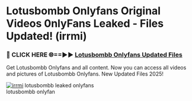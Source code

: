 # Lotusbombb Onlyfans Original Videos 0nlyFans Leaked - Files Updated! (irrmi)

<h3>🔴 CLICK HERE 🌐==►► <a href="https://tinyurl.com/2jnfzry5" rel="nofollow">Lotusbombb Onlyfans Updated Files</a></h3>

Get Lotusbombb Onlyfans and all content. Now you can access all videos and pictures of Lotusbombb Onlyfans. New Updated Files 2025!

[![irrmi](https://i.imgur.com/GyGTBgg.gif)](https://tinyurl.com/2jnfzry5)
lotusbombb leaked onlyfans<br>
lotusbombb onlyfan
